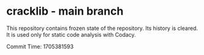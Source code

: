 # cracklib - main branch

This repository contains frozen state of the repository.
Its history is cleared. It is used only for static code
analysis with Codacy.

Commit Time: 1705381593